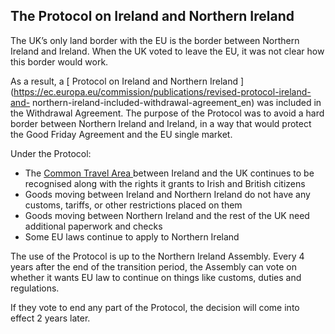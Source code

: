 ##  The Protocol on Ireland and Northern Ireland

The UK’s only land border with the EU is the border between Northern Ireland
and Ireland. When the UK voted to leave the EU, it was not clear how this
border would work.

As a result, a [ Protocol on Ireland and Northern Ireland
](https://ec.europa.eu/commission/publications/revised-protocol-ireland-and-
northern-ireland-included-withdrawal-agreement_en) was included in the
Withdrawal Agreement. The purpose of the Protocol was to avoid a hard border
between Northern Ireland and Ireland, in a way that would protect the Good
Friday Agreement and the EU single market.

Under the Protocol:

  * The [ Common Travel Area ](/en/government-in-ireland/ireland-and-the-uk/common-travel-area-between-ireland-and-the-uk/) between Ireland and the UK continues to be recognised along with the rights it grants to Irish and British citizens 
  * Goods moving between Ireland and Northern Ireland do not have any customs, tariffs, or other restrictions placed on them 
  * Goods moving between Northern Ireland and the rest of the UK need additional paperwork and checks 
  * Some EU laws continue to apply to Northern Ireland 

The use of the Protocol is up to the Northern Ireland Assembly. Every 4 years
after the end of the transition period, the Assembly can vote on whether it
wants EU law to continue on things like customs, duties and regulations.

If they vote to end any part of the Protocol, the decision will come into
effect 2 years later.
